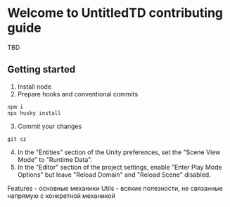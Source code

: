 # Welcome to UntitledTD contributing guide
TBD
## Getting started
1. Install node
2. Prepare hooks and conventional commits
```shell
npm i
npx husky install
```
3. Commit your changes
```shell
git cz
```
4. In the "Entities" section of the Unity preferences, set the "Scene View Mode" to "Runtime Data". 
5. In the "Editor" section of the project settings, enable "Enter Play Mode Options" but leave "Reload Domain" and "Reload Scene" disabled.

Features - основные механики
Utils - всякие полезности, не связанные напрямую с конкретной механикой